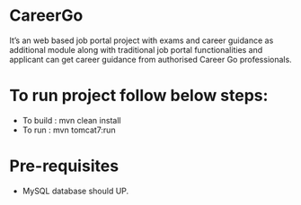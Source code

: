 # CareerGo
It’s an web based job portal project with exams and career guidance as additional module along with traditional job portal functionalities and applicant can get career guidance from authorised Career Go professionals.

# To run project follow below steps:
- To build : mvn clean install
- To run : mvn tomcat7:run

# Pre-requisites
- MySQL database should UP.
